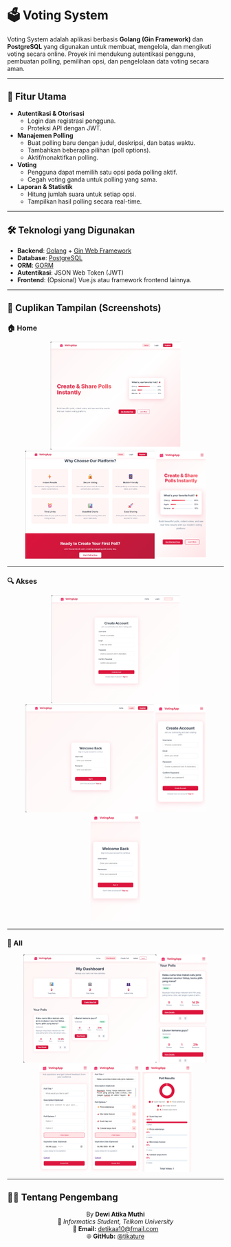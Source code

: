 # 🗳️ Voting System

Voting System adalah aplikasi berbasis **Golang (Gin Framework)** dan **PostgreSQL** yang digunakan untuk membuat, mengelola, dan mengikuti voting secara online. Proyek ini mendukung autentikasi pengguna, pembuatan polling, pemilihan opsi, dan pengelolaan data voting secara aman.

---

## 📌 Fitur Utama
- **Autentikasi & Otorisasi**
  - Login dan registrasi pengguna.
  - Proteksi API dengan JWT.
- **Manajemen Polling**
  - Buat polling baru dengan judul, deskripsi, dan batas waktu.
  - Tambahkan beberapa pilihan (poll options).
  - Aktif/nonaktifkan polling.
- **Voting**
  - Pengguna dapat memilih satu opsi pada polling aktif.
  - Cegah voting ganda untuk polling yang sama.
- **Laporan & Statistik**
  - Hitung jumlah suara untuk setiap opsi.
  - Tampilkan hasil polling secara real-time.

---

## 🛠️ Teknologi yang Digunakan
- **Backend**: [Golang](https://go.dev/) + [Gin Web Framework](https://gin-gonic.com/)
- **Database**: [PostgreSQL](https://www.postgresql.org/)
- **ORM**: [GORM](https://gorm.io/)
- **Autentikasi**: JSON Web Token (JWT)
- **Frontend**: (Opsional) Vue.js atau framework frontend lainnya.

---

## 📸 Cuplikan Tampilan (Screenshots)
### 🏠 Home
<p align="center">
  <img src="captures/home-lp.png" height="250"/>
  <img src="captures/home-lp2.png" height="250"/>
  <img src="captures/home-hp.png" height="250"/>
</p>

---
### 🔍 Akses
<p align="center">
  <img src="captures/create-lp.png" height="250"/>
  <img src="captures/login-lp.png" height="250"/>
  <img src="captures/create-hp.png" height="250"/>
  <img src="captures/login-hp.png" height="250"/>
</p>

---
### 💭 All
<p align="center">
  <img src="captures/dashboardpoll-lp.png" height="250"/>
  <img src="captures/dashboard-hp.png" height="250"/>
  <img src="captures/createpoll-hp.png" height="250"/>
  <img src="captures/createpoll-hp2.png" height="250"/>
  <img src="captures/detailpoll-hp.png" height="250"/>
</p>


---
## 👩‍💻 Tentang Pengembang
<div align="center">

By **Dewi Atika Muthi**  
📍 _Informatics Student, Telkom University_  
📧 **Email:** detikaa10@fmail.com  
🌐 **GitHub:** [@tikature](https://github.com/tikature)  
</div>

